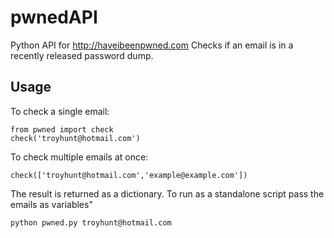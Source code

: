 pwnedAPI
========

Python API for http://haveibeenpwned.com
Checks if an email is in a recently released password dump.

Usage
-----
To check a single email:
```
from pwned import check
check('troyhunt@hotmail.com')
```
To check multiple emails at once:
```
check(['troyhunt@hotmail.com','example@example.com'])
```
The result is returned as a dictionary.
To run as a standalone script pass the emails as variables"
```shell
python pwned.py troyhunt@hotmail.com
```
